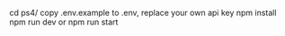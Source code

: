 cd ps4/
copy .env.example to .env, replace your own api key
npm install
npm run dev
or
npm run start
